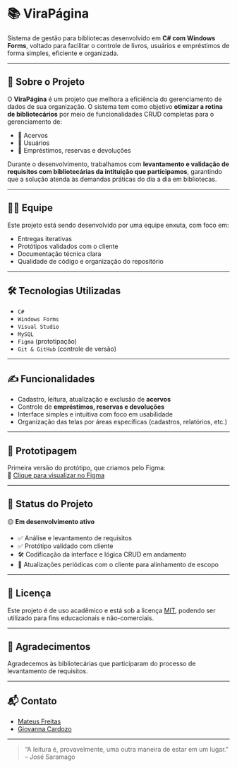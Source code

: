 # 📚 ViraPágina

Sistema de gestão para bibliotecas desenvolvido em **C# com Windows Forms**, voltado para facilitar o controle de livros, usuários e empréstimos de forma simples, eficiente e organizada.

---

## 🧠 Sobre o Projeto

O **ViraPágina** é um projeto que melhora a eficiência do gerenciamento de dados de sua organização. O sistema tem como objetivo **otimizar a rotina de bibliotecários** por meio de funcionalidades CRUD completas para o gerenciamento de:

- 📖 Acervos  
- 👥 Usuários  
- 🔄 Empréstimos, reservas e devoluções  

Durante o desenvolvimento, trabalhamos com **levantamento e validação de requisitos com bibliotecárias da intituição que participamos**, garantindo que a solução atenda às demandas práticas do dia a dia em bibliotecas.

---

## 👨‍💻 Equipe

Este projeto está sendo desenvolvido por uma equipe enxuta, com foco em:

- Entregas iterativas
- Protótipos validados com o cliente
- Documentação técnica clara
- Qualidade de código e organização do repositório

---

## 🛠️ Tecnologias Utilizadas

- `C#`
- `Windows Forms`
- `Visual Studio`
- `MySQL`
- `Figma` (prototipação)
- `Git & GitHub` (controle de versão)

---

## ✍️ Funcionalidades

- Cadastro, leitura, atualização e exclusão de **acervos**
- Controle de **empréstimos, reservas e devoluções**
- Interface simples e intuitiva com foco em usabilidade
- Organização das telas por áreas específicas (cadastros, relatórios, etc.)

---

## 🧪 Prototipagem

Primeira versão do protótipo, que criamos pelo Figma:  
🔗 [Clique para visualizar no Figma](https://www.figma.com/proto/7lAH4RmMyctJQdXjgrxfZK/ViraPágina?node-id=0-1&p=f&t=yUS90dq26ok5lTou-0)

---

## 🚧 Status do Projeto

🟡 **Em desenvolvimento ativo**  
- ✅ Análise e levantamento de requisitos  
- ✅ Protótipo validado com cliente  
- 🛠️ Codificação da interface e lógica CRUD em andamento  
- 🔄 Atualizações periódicas com o cliente para alinhamento de escopo  

---

## 📄 Licença

Este projeto é de uso acadêmico e está sob a licença [MIT](LICENSE), podendo ser utilizado para fins educacionais e não-comerciais.

---

## 🤝 Agradecimentos

Agradecemos às bibliotecárias que participaram do processo de levantamento de requisitos.

---

## 📬 Contato

- [Mateus Freitas](https://github.com/MateusDeFreitas)
- [Giovanna Cardozo](https://github.com/GiovannaCardozo)  

---

> “A leitura é, provavelmente, uma outra maneira de estar em um lugar.” – José Saramago
